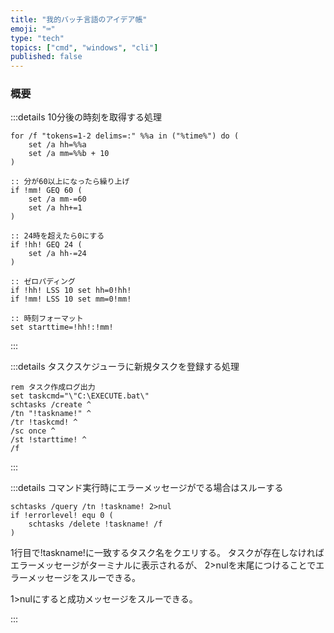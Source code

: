 ```yaml
---
title: "我的バッチ言語のアイデア帳"
emoji: "⌨"
type: "tech"
topics: ["cmd", "windows", "cli"]
published: false
---
```


### 概要


:::details 10分後の時刻を取得する処理
``` bat:batchfile
for /f "tokens=1-2 delims=:" %%a in ("%time%") do (	
    set /a hh=%%a	
    set /a mm=%%b + 10	
)

:: 分が60以上になったら繰り上げ	
if !mm! GEQ 60 (
    set /a mm-=60
    set /a hh+=1
)

:: 24時を超えたら0にする
if !hh! GEQ 24 (
    set /a hh-=24
)

:: ゼロパディング
if !hh! LSS 10 set hh=0!hh!	
if !mm! LSS 10 set mm=0!mm!

:: 時刻フォーマット	
set starttime=!hh!:!mm!
```
:::


:::details タスクスケジューラに新規タスクを登録する処理
``` bat:batchfile
rem タスク作成ログ出力	
set taskcmd="\"C:\EXECUTE.bat\"
schtasks /create ^
/tn "!taskname!" ^
/tr !taskcmd! ^
/sc once ^
/st !starttime! ^
/f
```
:::

:::details コマンド実行時にエラーメッセージがでる場合はスルーする
``` bat:batchfile
schtasks /query /tn !taskname! 2>nul
if !errorlevel! equ 0 (
    schtasks /delete !taskname! /f
)
```
1行目で!taskname!に一致するタスク名をクエリする。
タスクが存在しなければエラーメッセージがターミナルに表示されるが、
2>nulを末尾につけることでエラーメッセージをスルーできる。

1>nulにすると成功メッセージをスルーできる。

:::
